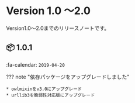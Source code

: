 Version 1.0 ～2.0
=================

Version1.0～2.0までのリリースノートです。

## :package: 1.0.1

:fa-calendar: `2019-04-20`

??? note "依存パッケージをアップグレードしました"

    * owlmixinをv3.0にアップグレード
    * urllib3を脆弱性対応版にアップグレード

